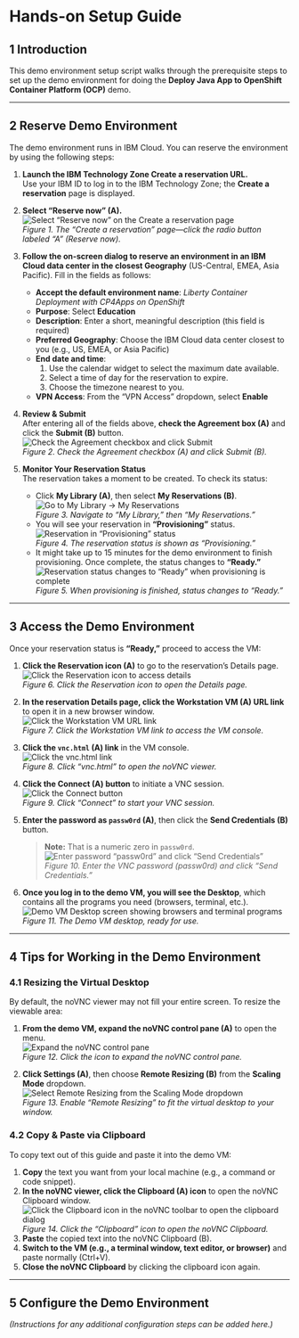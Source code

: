 # Hands-on Setup Guide

## 1 Introduction

This demo environment setup script walks through the prerequisite steps to set up the demo environment for doing the **Deploy Java App to OpenShift Container Platform (OCP)** demo.

---

## 2 Reserve Demo Environment

The demo environment runs in IBM Cloud. You can reserve the environment by using the following steps:

1. **Launch the IBM Technology Zone Create a reservation URL.**  
   Use your IBM ID to log in to the IBM Technology Zone; the **Create a reservation** page is displayed.

2. **Select “Reserve now” (A).**  
   ![Select “Reserve now” on the Create a reservation page](images/create-reservation.png)  
   *Figure 1. The “Create a reservation” page—click the radio button labeled “A” (Reserve now).*

3. **Follow the on-screen dialog to reserve an environment in an IBM Cloud data center in the closest Geography** (US-Central, EMEA, Asia Pacific). Fill in the fields as follows:  
   - **Accept the default environment name**: _Liberty Container Deployment with CP4Apps on OpenShift_  
   - **Purpose**: Select **Education**  
   - **Description**: Enter a short, meaningful description (this field is required)  
   - **Preferred Geography**: Choose the IBM Cloud data center closest to you (e.g., US, EMEA, or Asia Pacific)  
   - **End date and time**:  
     1. Use the calendar widget to select the maximum date available.  
     2. Select a time of day for the reservation to expire.  
     3. Choose the timezone nearest to you.  
   - **VPN Access**: From the “VPN Access” dropdown, select **Enable**  

4. **Review & Submit**  
   After entering all of the fields above, **check the Agreement box (A)** and click the **Submit (B)** button.  
   ![Check the Agreement checkbox and click Submit](images/submit-reservation.png)  
   *Figure 2. Check the Agreement checkbox (A) and click Submit (B).*

5. **Monitor Your Reservation Status**  
   The reservation takes a moment to be created. To check its status:  
   - Click **My Library (A)**, then select **My Reservations (B)**.  
     ![Go to My Library → My Reservations](images/check-reservation.png)  
     *Figure 3. Navigate to “My Library,” then “My Reservations.”*  
   - You will see your reservation in **“Provisioning”** status.  
     ![Reservation in “Provisioning” status](images/provisioning-reservation.png)  
     *Figure 4. The reservation status is shown as “Provisioning.”*  
   - It might take up to 15 minutes for the demo environment to finish provisioning. Once complete, the status changes to **“Ready.”**  
     ![Reservation status changes to “Ready” when provisioning is complete](images/ready-reservation.png)  
     *Figure 5. When provisioning is finished, status changes to “Ready.”*

---

## 3 Access the Demo Environment

Once your reservation status is **“Ready,”** proceed to access the VM:

1. **Click the Reservation icon (A)** to go to the reservation’s Details page.  
   ![Click the Reservation icon to access details](images/access-reservation.png)  
   *Figure 6. Click the Reservation icon to open the Details page.*

2. **In the reservation Details page, click the Workstation VM (A) URL link** to open it in a new browser window.  
   ![Click the Workstation VM URL link](images/open-reservation.png)  
   *Figure 7. Click the Workstation VM link to access the VM console.*

3. **Click the `vnc.html` (A) link** in the VM console.  
   ![Click the vnc.html link](images/vnc.png)  
   *Figure 8. Click “vnc.html” to open the noVNC viewer.*

4. **Click the Connect (A) button** to initiate a VNC session.  
   ![Click the Connect button](images/connect-vnc.png)  
   *Figure 9. Click “Connect” to start your VNC session.*

5. **Enter the password as `passw0rd` (A)**, then click the **Send Credentials (B)** button.  
   > **Note:** That is a numeric zero in `passw0rd`.  
   ![Enter password “passw0rd” and click “Send Credentials”](images/reservation-credentials.png)  
   *Figure 10. Enter the VNC password (passw0rd) and click “Send Credentials.”*

6. **Once you log in to the demo VM, you will see the Desktop**, which contains all the programs you need (browsers, terminal, etc.).  
   ![Demo VM Desktop screen showing browsers and terminal programs](images/demo-screen.png)  
   *Figure 11. The Demo VM desktop, ready for use.*

---

## 4 Tips for Working in the Demo Environment

### 4.1 Resizing the Virtual Desktop

By default, the noVNC viewer may not fill your entire screen. To resize the viewable area:

1. **From the demo VM, expand the noVNC control pane (A)** to open the menu.  
   ![Expand the noVNC control pane](images/control-plane-resizing.png)  
   *Figure 12. Click the icon to expand the noVNC control pane.*

2. **Click Settings (A)**, then choose **Remote Resizing (B)** from the **Scaling Mode** dropdown.  
   ![Select Remote Resizing from the Scaling Mode dropdown](images/remote-resizing.png)  
   *Figure 13. Enable “Remote Resizing” to fit the virtual desktop to your window.*

### 4.2 Copy & Paste via Clipboard

To copy text out of this guide and paste it into the demo VM:

1. **Copy** the text you want from your local machine (e.g., a command or code snippet).
2. **In the noVNC viewer, click the Clipboard (A) icon** to open the noVNC Clipboard window.  
   ![Click the Clipboard icon in the noVNC toolbar to open the clipboard dialog](images/clipboard.png)  
   *Figure 14. Click the “Clipboard” icon to open the noVNC Clipboard.*  
3. **Paste** the copied text into the noVNC Clipboard (B).  
4. **Switch to the VM (e.g., a terminal window, text editor, or browser)** and paste normally (Ctrl+V).  
5. **Close the noVNC Clipboard** by clicking the clipboard icon again.

---

## 5 Configure the Demo Environment

*(Instructions for any additional configuration steps can be added here.)*
